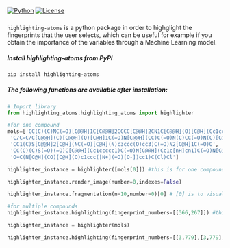 [![Python](https://img.shields.io/pypi/pyversions/torchquad)](https://img.shields.io/pypi/pyversions/torchquad)
[![License](https://img.shields.io/badge/license-GPLv3-blue)](https://img.shields.io/badge/license-GPLv3-blue)

### 
``highlighting-atoms`` is a python package in order to highglight the fingerprints that the user selects, which can be useful for example if you obtain the importance of the variables through a Machine Learning model.

##### Install highlighting-atoms from PyPI
```bash
pip install highlighting-atoms
```

##### The following functions are available after installation:

```python
# Import library
from highlighting_atoms.highlighting_atoms import highlighter

#for one compound
mols=['CC(C)(C)NC(=O)[C@@H]1C[C@@H]2CCCC[C@@H]2CN1C[C@@H](O)[C@H](Cc1ccccc1)NC(=O)[C@H](CC(N)=O)NC(=O)c1ccc2ccccc2n1',
 'C/C=C/C[C@@H](C)[C@@H](O)[C@H]1C(=O)N[C@@H](CC)C(=O)N(C)CC(=O)N(C)[C@@H](CC(C)C)C(=O)N[C@@H](C(C)C)C(=O)N(C)[C@@H](CC(C)C)C(=O)N[C@@H](C)C(=O)N[C@H](C)C(=O)N(C)[C@@H](CC(C)C)C(=O)N(C)[C@@H](CC(C)C)C(=O)N(C)[C@@H](C(C)C)C(=O)N1C',
 'CC1(C)S[C@@H]2[C@H](NC(=O)[C@H](N)c3ccc(O)cc3)C(=O)N2[C@H]1C(=O)O',
 'CC(C)(C)S(=O)(=O)C[C@@H](Cc1ccccc1)C(=O)N[C@@H](Cc1c[nH]cn1)C(=O)N[C@@H](CC1CCCCC1)[C@@H](O)[C@@H](O)C1CC1',
 'O=C(N[C@H](CO)[C@H](O)c1ccc([N+](=O)[O-])cc1)C(Cl)Cl']

highlighter_instance = highlighter([mols[0]]) #this is for one compound

highlighter_instance.render_image(number=0,indexes=False)

highlighter_instance.fragmentation(n=10,number=0)[0] # [0] is to visualize the fragments and [1] to obtain the fragment dict.

#for multiple compounds
highlighter_instance.highlighting(fingerprint_numbers=[[366,267]]) #this is for one compound

highlighter_instance = highlighter(mols)

highlighter_instance.highlighting(fingerprint_numbers=[[3,779],[3,779],[3,779],[3,779],[3,779]])
```
